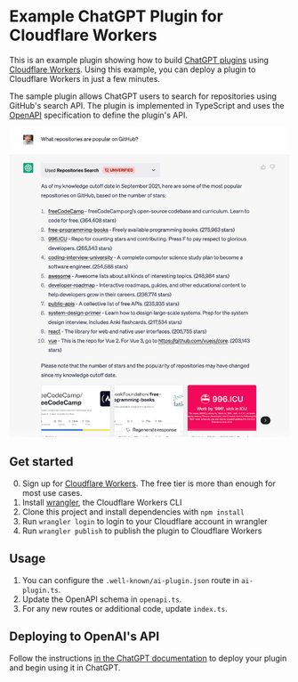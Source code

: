 # Example ChatGPT Plugin for Cloudflare Workers

This is an example plugin showing how to build [ChatGPT plugins](https://platform.openai.com/docs/plugins/introduction) using [Cloudflare Workers](https://workers.dev). Using this example, you can deploy a plugin to Cloudflare Workers in just a few minutes.

The sample plugin allows ChatGPT users to search for repositories using GitHub's search API. The plugin is implemented in TypeScript and uses the [OpenAPI](https://www.openapis.org/) specification to define the plugin's API.

![Example conversation in ChatGPT showing the plugin in use](./.assets/example.png)

## Get started

0. Sign up for [Cloudflare Workers](https://workers.dev). The free tier is more than enough for most use cases.
1. Install [wrangler](https://developers.cloudflare.com/workers/cli-wrangler/install-update), the Cloudflare Workers CLI
2. Clone this project and install dependencies with `npm install`
3. Run `wrangler login` to login to your Cloudflare account in wrangler
4. Run `wrangler publish` to publish the plugin to Cloudflare Workers

## Usage

1. You can configure the `.well-known/ai-plugin.json` route in `ai-plugin.ts`.
2. Update the OpenAPI schema in `openapi.ts`.
3. For any new routes or additional code, update `index.ts`.

## Deploying to OpenAI's API

Follow the instructions [in the ChatGPT documentation](https://platform.openai.com/docs/plugins/introduction/plugin-flow) to deploy your plugin and begin using it in ChatGPT.